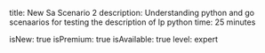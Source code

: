 title: New Sa Scenario 2
description: Understanding python and go scenaarios for testing the description of lp python
time: 25 minutes

isNew: true
isPremium: true
isAvailable: true
level: expert
